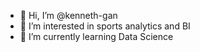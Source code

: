 - 👋 Hi, I’m @kenneth-gan
- 👀 I’m interested in sports analytics and BI
- 🌱 I’m currently learning Data Science

<!---
kenneth-gan/kenneth-gan is a ✨ special ✨ repository because its `README.md` (this file) appears on your GitHub profile.
You can click the Preview link to take a look at your changes.
--->
